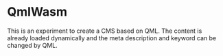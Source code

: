 # QmlWasm

This is an experiment to create a CMS based on QML.
The content is already loaded dynamically and the meta description and keyword can be changed by QML.
